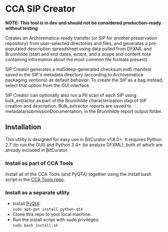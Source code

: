 # CCA SIP Creator

**NOTE: This tool is in dev and should not be considered production-ready without testing**

Creates an Archivematica-ready transfer (or SIP for another preservation repository) from user-selected directories and files, and generates a pre-populated description spreadsheet using data pulled from DFXML and Brunnhilde (start and end dates, extent, and a scope and content note containing information about the most common file formats present).  

SIP Creator generates a md5deep-generated checksum.md5 manifest saved in the SIP's metadata directory (according to Archivematica packaging ventions) as default behavior. To create the SIP as a bag instead, select that option from the GUI interface.  

SIP Creator can optionally also run a PII scan of each SIP using bulk_extractor as part of the Brunnhilde characterization step of SIP creation and description. Bulk_extractor reports are saved to metadata/submissionDocumentation, in the Brunnhilde report output folder.  

## Installation

This utility is designed for easy use in BitCurator v1.8.0+. It requires Python 2.7 (to run the GUI) and Python 3.4+ (to analyze DFXML), both of which are already included in BitCurator.  

### Install as part of CCA Tools  

Install all of the CCA Tools (and PyQT4) together using the install bash script in the [CCA Tools repo](https://github.com/timothyryanwalsh/cca-tools).  

### Install as a separate utlity
* Install [PyQt4](https://www.riverbankcomputing.com/software/pyqt/download):  
`sudo apt-get install python-qt4`  
* Clone this repo to your local machine.  
* Run the install script with sudo privileges:  
`sudo bash install.sh`  
